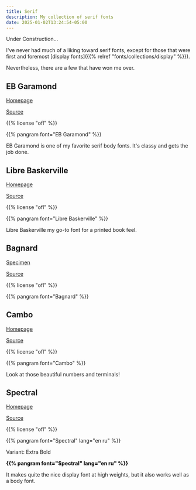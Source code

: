 ```yaml
---
title: Serif
description: My collection of serif fonts
date: 2025-01-02T13:24:54-05:00
---
```


<p class="secondary">Under Construction...</p>

I've never had much of a liking toward serif fonts, except for those that were
first and foremost [display fonts]({{% relref "fonts/collections/display" %}}).

Nevertheless, there are a few that have won me over.

## EB Garamond

[Homepage](https://googlefonts.github.io/ebgaramond-specimen)

[Source](https://github.com/octaviopardo/EBGaramond12)

{{% license "ofl" %}}

{{% pangram font="EB Garamond" %}}

EB Garamond is one of my favorite serif body fonts. It's classy and gets the job done.

## Libre Baskerville

[Homepage](https://impallari.com/revivals/baskerville)

[Source](https://github.com/impallari/Libre-Baskerville)

{{% license "ofl" %}}

{{% pangram font="Libre Baskerville" %}}

Libre Baskerville my go-to font for a printed book feel.

## Bagnard

[Specimen](https://open-foundry.com/fonts/bagnard_regular)

[Source](https://github.com/sebsan/Bagnard)

{{% license "ofl" %}}

{{% pangram font="Bagnard" %}}

## Cambo

[Homepage](https://www.huertatipografica.com/en/fonts/cambo-ht)

[Source](https://github.com/librefonts/cambo)

{{% license "ofl" %}}

{{% pangram font="Cambo" %}}

Look at those beautiful numbers and terminals!

## Spectral

[Homepage](https://productiontype.com/font/spectral)

[Source](https://github.com/productiontype/Spectral)

{{% license "ofl" %}}

{{% pangram font="Spectral" lang="en ru" %}}

<span class="primary">Variant</span>: Extra Bold

<div style="font-weight: 800">
{{% pangram font="Spectral" lang="en ru" %}}
</div>

It makes quite the nice display font at high weights, but it also works well as a body font.
